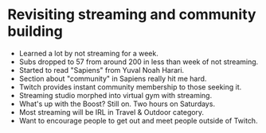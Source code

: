 # Revisiting streaming and community building

* Learned a lot by not streaming for a week.
* Subs dropped to 57 from around 200 in less than week of not streaming.
* Started to read "Sapiens" from Yuval Noah Harari.
* Section about "community" in Sapiens really hit me hard.
* Twitch provides instant community membership to those seeking it.
* Streaming studio morphed into virtual gym with streaming.
* What's up with the Boost? Still on. Two hours on Saturdays.
* Most streaming will be IRL in Travel & Outdoor category.
* Want to encourage people to get out and meet people outside of Twitch.
